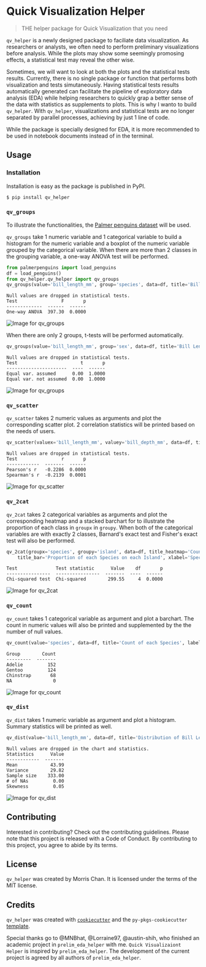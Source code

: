 # Quick Visualization Helper

> THE helper package for Quick Visualization that you need

`qv_helper` is a newly designed package to faciliate data visualization. As researchers or analysts, we often need to perform preliminary visualizations before analysis. While the plots may show some seemingly promosing effects, a statistical test may reveal the other wise.

Sometimes, we will want to look at both the plots and the statistical tests results. Currently, there is no single package or function that performs both visualization and tests simutaneously. Having statistical tests results automatically generated can facilitate the pipeline of exploratory data analysis (EDA) while helping researchers to quickly grap a better sense of the data with statistics as supplements to plots. This is why I wanto to build `qv_helper`. With `qv_helper`, visualizations and statistical tests are no longer separated by parallel processes, achieving by just 1 line of code.

While the package is specially designed for EDA, it is more recommended to be used in notebook documents instead of in the terminal.

## Usage

### Installation

Installation is easy as the package is published in PyPI.

```bash
$ pip install qv_helper
```

### `qv_groups`

To illustrate the functionalities, the [Palmer penguins dataset](https://github.com/mcnakhaee/palmerpenguins) will be used.

`qv_groups` take 1 numeric variable and 1 categorical variable to build a histogram for the numeric variable and a boxplot of the numeric variable grouped by the categorical variable. When there are more than 2 classes in the grouping variable, a one-way ANOVA test will be performed.

```python
from palmerpenguins import load_penguins
df = load_penguins()
from qv_helper.qv_helper import qv_groups
qv_groups(value='bill_length_mm', group='species', data=df, title='Bill Length in Different Species', xlabel='Bill length (mm)', ylabel='Species')
```

```text
Null values are dropped in statistical tests.
Test                F       p
-------------  ------  ------
One-way ANOVA  397.30  0.0000
```

![Image for qv_groups](docs/img/README-01-qv_groups-F.png)

When there are only 2 groups, t-tests will be performed automatically.

```python
qv_groups(value='bill_length_mm', group='sex', data=df, title='Bill Length in 2 Sex', xlabel='Bill length (mm)', ylabel='Sex')
```

```text
Null values are dropped in statistical tests.
Test                       t       p
----------------------  ----  ------
Equal var. assumed      0.00  1.0000
Equal var. not assumed  0.00  1.0000
```

![Image for qv_groups](docs/img/README-01-qv_groups-t.png)

### `qv_scatter`

`qv_scatter` takes 2 numeric values as arguments and plot the corresponding scatter plot. 2 correlation statistics will be printed based on the needs of users.

```python
qv_scatter(valuex='bill_length_mm', valuey='bill_depth_mm', data=df, title='Relationship between Bill Length and Bill Depth', xlabel='Bill Length (mm)', ylabel='Bill Depth (mm)')
```

```text
Null values are dropped in statistical tests.
Test                r       p
------------  -------  ------
Pearson's r   -0.2286  0.0000
Spearman's r  -0.2139  0.0001
```

![Image for qv_scatter](docs/img/README-02-qv_scatter.png)

### `qv_2cat`

`qv_2cat` takes 2 categorical variables as arguments and plot the corresponding heatmap and a stacked barchart for to illustrate the proportion of each class in `groupx` in `groupy`. When both of the categorical variables are with exactly 2 classes, Barnard's exact test and Fisher's exact test will also be performed.

```python
qv_2cat(groupx='species', groupy='island', data=df, title_heatmap='Count of each Species on each Island',
    title_bar='Proportion of each Species on each Island', xlabel='Species', ylabel='Island')
```

```text
Test              Test statistic      Value    df       p
----------------  ----------------  -------  ----  ------
Chi-squared test  Chi-squared        299.55     4  0.0000
```

![Image for qv_2cat](docs/img/README-03-qv_2cat.png)

### `qv_count`

`qv_count` takes 1 categorical variable as argument and plot a barchart. The count in numeric values will also be printed and supplemented by the the number of null values.

```python
qv_count(value='species', data=df, title='Count of each Species', label='Species')
```

```text
Group        Count
---------  -------
Adelie         152
Gentoo         124
Chinstrap       68
NA               0
```

![Image for qv_count](docs/img/README-04-qv_count.png)

### `qv_dist`

`qv_dist` takes 1 numeric variable as argument and plot a histogram. Summary statistics will be printed as well.

```python
qv_dist(value='bill_length_mm', data=df, title='Distribution of Bill Length', label='Bill Length (mm)')
```

```text
Null values are dropped in the chart and statistics.
Statistics      Value
------------  -------
Mean            43.99
Variance        29.82
Sample size    333.00
# of NAs         0.00
Skewness         0.05
```

![Image for qv_dist](docs/img/README-05-qv_dist.png)

## Contributing

Interested in contributing? Check out the contributing guidelines. Please note that this project is released with a Code of Conduct. By contributing to this project, you agree to abide by its terms.

## License

`qv_helper` was created by Morris Chan. It is licensed under the terms of the MIT license.

## Credits

`qv_helper` was created with [`cookiecutter`](https://cookiecutter.readthedocs.io/en/latest/) and the `py-pkgs-cookiecutter` [template](https://github.com/py-pkgs/py-pkgs-cookiecutter).

Special thanks go to @MNBhat, @Lorraine97, @austin-shih, who finished an academic project in `prelim_eda_helper` with me. `Quick Visualizaiont Helper` is inspired by `prelim_eda_helper`. The development of the current project is agreed by all authors of `prelim_eda_helper`.
